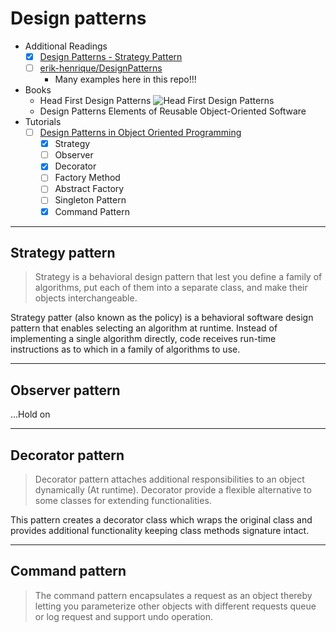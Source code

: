 # Design patterns

- Additional Readings
    - [x] [Design Patterns - Strategy Pattern](https://www.tutorialspoint.com/design_pattern/strategy_pattern.htm)
    - [ ] [erik-henrique/DesignPatterns](https://github.com/erik-henrique/DesignPatterns)
        - Many examples here in this repo!!!
- Books
    - Head First Design Patterns
![Head First Design Patterns](https://camo.githubusercontent.com/3a69a062518d86ea4f4ff0b1508f4676d4c4128a54dd90b3fdd5c13a556667ad/68747470733a2f2f692e696d6775722e636f6d2f735635536d63392e6a7067)
    - Design Patterns Elements of Reusable Object-Oriented Software
- Tutorials
    - [ ] [Design Patterns in Object Oriented Programming](https://www.youtube.com/playlist?list=PLrhzvIcii6GNjpARdnO4ueTUAVR9eMBpc)
        - [x] Strategy
        - [ ] Observer
        - [x] Decorator
        - [ ] Factory Method
        - [ ] Abstract Factory
        - [ ] Singleton Pattern
        - [x] Command Pattern

---

## Strategy pattern

> Strategy is a behavioral design pattern that lest you define a family of algorithms, put each of them into a separate class, and make their objects interchangeable.

Strategy patter (also known as the policy) is a behavioral software design pattern that enables selecting an 
algorithm at runtime. Instead of implementing a single algorithm directly, code receives run-time 
instructions as to which in a family of algorithms to use.

---

## Observer pattern

...Hold on

---

## Decorator pattern

> Decorator pattern attaches additional responsibilities to an object dynamically (At runtime). Decorator provide a flexible alternative to some classes for extending functionalities.

This pattern creates a decorator class which wraps the original class and provides additional functionality keeping class methods signature intact.

--- 

## Command pattern

> The command pattern encapsulates a request as an object thereby letting you parameterize other objects with different requests queue or log request and support undo operation.